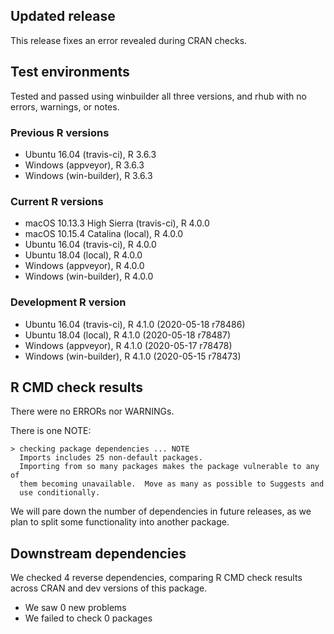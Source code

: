 ## Updated release

This release fixes an error revealed during CRAN checks.

## Test environments

Tested and passed using winbuilder all three versions, and rhub with no errors, warnings, or notes.

### Previous R versions
* Ubuntu 16.04              (travis-ci), R 3.6.3
* Windows                    (appveyor), R 3.6.3
* Windows                 (win-builder), R 3.6.3

### Current R versions
* macOS 10.13.3 High Sierra (travis-ci), R 4.0.0
* macOS 10.15.4 Catalina        (local), R 4.0.0
* Ubuntu 16.04              (travis-ci), R 4.0.0
* Ubuntu 18.04                  (local), R 4.0.0
* Windows                    (appveyor), R 4.0.0
* Windows                 (win-builder), R 4.0.0

### Development R version
* Ubuntu 16.04              (travis-ci), R 4.1.0 (2020-05-18 r78486)
* Ubuntu 18.04                  (local), R 4.1.0 (2020-05-18 r78487)
* Windows                    (appveyor), R 4.1.0 (2020-05-17 r78478)
* Windows                 (win-builder), R 4.1.0 (2020-05-15 r78473)

## R CMD check results

There were no ERRORs nor WARNINGs.

There is one NOTE:

```
> checking package dependencies ... NOTE
  Imports includes 25 non-default packages.
  Importing from so many packages makes the package vulnerable to any of
  them becoming unavailable.  Move as many as possible to Suggests and
  use conditionally.
```

We will pare down the number of dependencies in future releases, as we plan to split some functionality into another package.

## Downstream dependencies

We checked 4 reverse dependencies, comparing R CMD check results across CRAN and dev versions of this package.

 * We saw 0 new problems
 * We failed to check 0 packages
